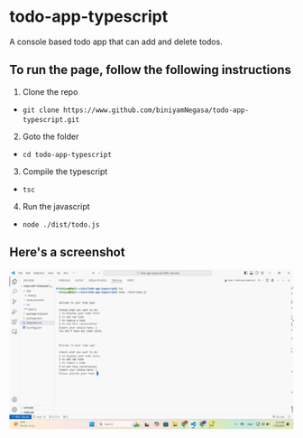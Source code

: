 # todo-app-typescript

A console based todo app that can add and delete todos.

## To run the page, follow the following instructions
1. Clone the repo
- ```git clone https://www.github.com/biniyamNegasa/todo-app-typescript.git``` 
2.  Goto the folder
* ``` cd todo-app-typescript ```
3. Compile the typescript
* ``` tsc ```
4. Run the javascript
* ``` node ./dist/todo.js ```

## Here's a screenshot

![screenshot](./images/image.png)